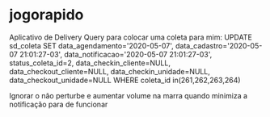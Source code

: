 # jogorapido
Aplicativo de Delivery
Query para colocar uma coleta para mim:
UPDATE sd_coleta SET
data_agendamento='2020-05-07',
data_cadastro='2020-05-07 21:01:27-03',
data_notificacao='2020-05-07 21:01:27-03',
status_coleta_id=2,
data_checkin_cliente=NULL,
data_checkout_cliente=NULL,
data_checkin_unidade=NULL,
data_checkout_unidade=NULL
WHERE
coleta_id in(261,262,263,264)

Ignorar o não perturbe e aumentar volume na marra
quando minimiza a notificação para de funcionar